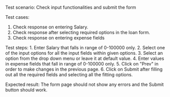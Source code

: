 Test scenario: 
    Check input functionalities
    and submit the form

Test cases:
   1. Check response on entering Salary.
   2. Check response after selecting required options in the loan form. 
   3. Check response on entering expense fields

Test steps:
    1. Enter Salary that falls in range of 0-100000 only.
    2. Select one of the input options for all the input fields 
        within given options.
    3. Select an option from the drop down menu or leave it at default value.
    4. Enter values in expense fields that fall in range of 0-100000 only.
    5. Click on "Prev" in order to make changes in the previous page.
    6. Click on Submit after filling out all the required fields and selecting
        all the fitting options.

Expected result:
    The form page should not show any errors and the Submit button should work.
